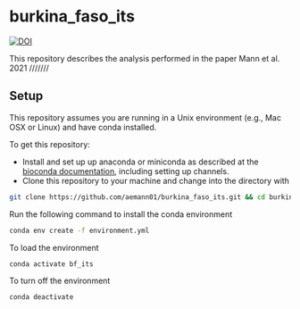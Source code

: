 # burkina_faso_its

[![DOI](https://zenodo.org/badge/342699938.svg)](https://zenodo.org/badge/latestdoi/342699938)

This repository describes the analysis performed in the paper Mann et al. 2021 ///////

## Setup

This repository assumes you are running in a Unix environment (e.g., Mac OSX or Linux) and have conda installed.

To get this repository:

- Install and set up up anaconda or miniconda as described at the [bioconda
  documentation](https://bioconda.github.io/user/install.html), including
  setting up channels.
- Clone this repository to your machine and change into the directory with

```bash
git clone https://github.com/aemann01/burkina_faso_its.git && cd burkina_faso_its
```

Run the following command to install the conda environment

```bash
conda env create -f environment.yml
```

To load the environment

```bash
conda activate bf_its
```

To turn off the environment

```bash
conda deactivate
```

